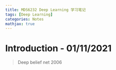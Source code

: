 ```yaml
---
title: MDS6232 Deep Learning 学习笔记
tags: [Deep Learning]
categories: Notes
mathjax: true
---
```


# Introduction - 01/11/2021

> Deep belief net 2006
